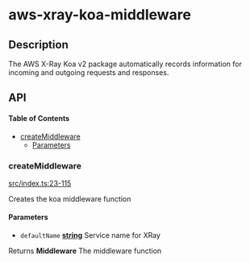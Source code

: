 # aws-xray-koa-middleware

## Description

The AWS X-Ray Koa v2 package automatically records information for incoming and outgoing requests and responses.

## API

<!-- Generated by documentation.js. Update this documentation by updating the source code. -->

#### Table of Contents

-   [createMiddleware](#createmiddleware)
    -   [Parameters](#parameters)

### createMiddleware

[src/index.ts:23-115](https://github.com/bbeesley/aws-xray-sdk-koa2/blob/b12658062e87acf55fe7717fb2173115ec1adf78/src/index.ts#L23-L115 "Source code on GitHub")

Creates the koa middleware function

#### Parameters

-   `defaultName` **[string](https://developer.mozilla.org/docs/Web/JavaScript/Reference/Global_Objects/String)** Service name for XRay

Returns **Middleware** The middleware function
